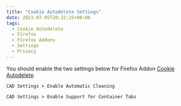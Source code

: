 ```yaml
---
title: "Cookie Autodelete Settings"
date: 2021-07-05T20:32:25+08:00
tags:
  - Cookie Autodelete
  - Firefox
  - Firefox Addons
  - Settings
  - Privacy
---
```

You should enable the two settings below for Firefox Addon [Cookie Autodelete][cookie-autodelete].

```
CAD Settings > Enable Automatic Cleaning
```

```
CAD Settings > Enable Support for Container Tabs
```

[cookie-autodelete]: https://addons.mozilla.org/en-US/firefox/addon/cookie-autodelete
